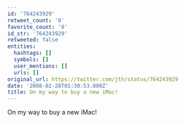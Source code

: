```yaml
---
id: '764243929'
retweet_count: '0'
favorite_count: '0'
id_str: '764243929'
retweeted: false
entities:
  hashtags: []
  symbols: []
  user_mentions: []
  urls: []
original_url: https://twitter.com/jth/status/764243929
date: '2008-02-28T01:30:53.000Z'
title: On my way to buy a new iMac!
---
```


On my way to buy a new iMac!